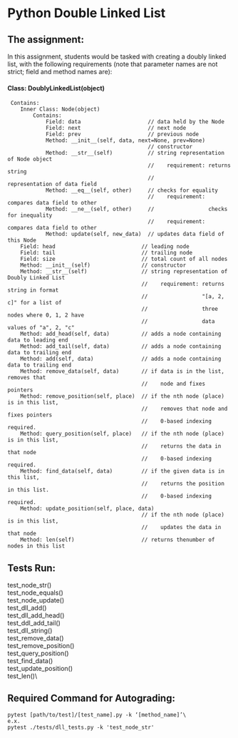 # Python Double Linked List

## The assignment:
In this assignment, students would be tasked with creating a doubly linked list, with the following requirements (note that parameter names are not strict; field and method names are):

#### Class: DoublyLinkedList(object)
     Contains:
        Inner Class: Node(object)
            Contains:
                Field: data                     // data held by the Node
                Field: next                     // next node
                Field: prev                     // previous node
                Method: __init__(self, data, next=None, prev=None)  
                                                // constructor
                Method: __str__(self)           // string representation of Node object
                                                //    requirement: returns string 
                                                //                 representation of data field
                Method: __eq__(self, other)     // checks for equality
                                                //    requirement: compares data field to other
                Method: __ne__(self, other)     //                 checks for inequality
                                                //    requirement: compares data field to other
                Method: update(self, new_data)  // updates data field of this Node
        Field: head                           // leading node
        Field: tail                           // trailing node
        Field: size                           // total count of all nodes
        Method: __init__(self)                // constructor
        Method: __str__(self)                 // string representation of Doubly Linked List
                                              //    requirement: returns string in format
                                              //                 "[a, 2, c]" for a list of
                                              //                 three nodes where 0, 1, 2 have
                                              //                 data values of "a", 2, "c"
        Method: add_head(self, data)          // adds a node containing data to leading end
        Method: add_tail(self, data)          // adds a node containing data to trailing end
        Method: add(self, data)               // adds a node containing data to trailing end
        Method: remove_data(self, data)       // if data is in the list, removes that
                                              //    node and fixes pointers
        Method: remove_position(self, place)  // if the nth node (place) is in this list,
                                              //    removes that node and fixes pointers
                                              //    0-based indexing required.
        Method: query_position(self, place)   // if the nth node (place) is in this list,
                                              //    returns the data in that node
                                              //    0-based indexing required.
        Method: find_data(self, data)         // if the given data is in this list,
                                              //    returns the position in this list.
                                              //    0-based indexing required.
        Method: update_position(self, place, data)
                                              // if the nth node (place) is in this list,
                                              //    updates the data in that node
        Method: len(self)                     // returns thenumber of nodes in this list
                    

## Tests Run:
  test_node_str()\
  test_node_equals()\
  test_node_update()\
  test_dll_add()\
  test_dll_add_head()\
  test_ddl_add_tail()\
  test_dll_string()\
  test_remove_data()\
  test_remove_position()\
  test_query_position()\
  test_find_data()\
  test_update_position()\
  test_len()\
  
## Required Command for Autograding:
    pytest [path/to/test]/[test_name].py -k ‘[method_name]’\
    e.x.
    pytest ./tests/dll_tests.py -k 'test_node_str'
